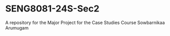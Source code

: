 # SENG8081-24S-Sec2
A repository for the Major Project for the Case Studies Course 
Sowbarnikaa Arumugam
